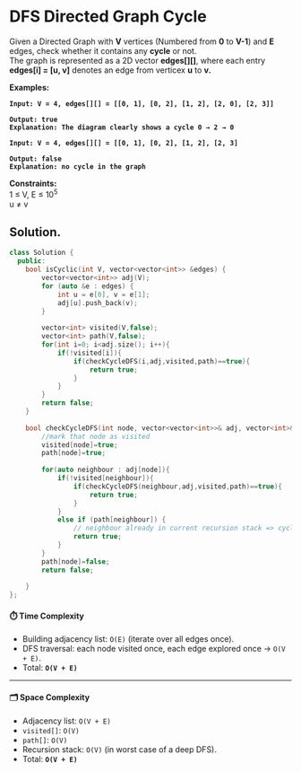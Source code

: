 # DFS Directed Graph Cycle

Given a Directed Graph with **V** vertices (Numbered from **0** to **V-1**) and **E** edges, check whether it contains any **cycle** or not.\
The graph is represented as a 2D vector **edges\[]\[]**, where each entry **edges\[i] = \[u, v]** denotes an edge from verticex **u** to **v.**

**Examples:**

<pre><code><strong>Input: V = 4, edges[][] = [[0, 1], [0, 2], [1, 2], [2, 0], [2, 3]]
</strong>
<strong>Output: true
</strong><strong>Explanation: The diagram clearly shows a cycle 0 → 2 → 0
</strong></code></pre>

<pre><code><strong>Input: V = 4, edges[][] = [[0, 1], [0, 2], [1, 2], [2, 3]
</strong>
<strong>Output: false
</strong><strong>Explanation: no cycle in the graph
</strong></code></pre>

**Constraints:**\
1 ≤ V, E ≤ 10<sup>5</sup>\
u ≠ v



## Solution.

```cpp
class Solution {
  public:
    bool isCyclic(int V, vector<vector<int>> &edges) {
        vector<vector<int>> adj(V);
        for (auto &e : edges) {
            int u = e[0], v = e[1];
            adj[u].push_back(v);
        }
        
        vector<int> visited(V,false);
        vector<int> path(V,false);
        for(int i=0; i<adj.size(); i++){
            if(!visited[i]){
                if(checkCycleDFS(i,adj,visited,path)==true){
                    return true;
                }
            }
        }
        return false;
    }
    
    bool checkCycleDFS(int node, vector<vector<int>>& adj, vector<int>& visited, vector<int>& path){
        //mark that node as visited
        visited[node]=true;
        path[node]=true;
        
        for(auto neighbour : adj[node]){
            if(!visited[neighbour]){
                if(checkCycleDFS(neighbour,adj,visited,path)==true){
                    return true;
                }
            }
            else if (path[neighbour]) {
                // neighbour already in current recursion stack => cycle
                return true;
            }
        }
        path[node]=false;
        return false;
        
    }
};
```

#### ⏱️ **Time Complexity**

* Building adjacency list: `O(E)` (iterate over all edges once).
* DFS traversal: each node visited once, each edge explored once → `O(V + E)`.
* Total: **`O(V + E)`**

***

#### 🗂️ **Space Complexity**

* Adjacency list: `O(V + E)`
* `visited[]`: `O(V)`
* `path[]`: `O(V)`
* Recursion stack: `O(V)` (in worst case of a deep DFS).
* Total: **`O(V + E)`**

